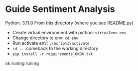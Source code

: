 # Guide Sentiment Analysis

Python: 3.11.0
From this directory (where you see README.py)

- Create virtual environment with python: `virtualenv env`
- Change directory to env: `cd env`
- Run activate env: `.\Scripts\activate`
- `cd ..` :comeback to the working directory
- `pip install -r requirements_OKOK.txt`

ok runing runing